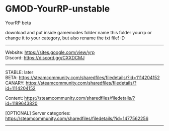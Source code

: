 # GMOD-YourRP-unstable
YourRP beta

download and put inside gamemodes folder
name this folder yourrp or change it to your category, but also rename the txt file! :D

____    
Website: https://sites.google.com/view/yrp    
Discord: https://discord.gg/CXXDCMJ    
____    
STABLE:	later    
BETA: https://steamcommunity.com/sharedfiles/filedetails/?id=1114204152    
CANARY: https://steamcommunity.com/sharedfiles/filedetails/?id=1114204152    

Content: https://steamcommunity.com/sharedfiles/filedetails/?id=1189643820    

[OPTIONAL] Server categories: https://steamcommunity.com/sharedfiles/filedetails/?id=1477562256    
____    
